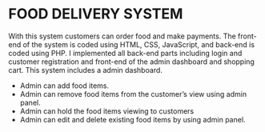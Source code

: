 <h1>FOOD DELIVERY SYSTEM</h1>

<p>
With this system customers can order food and make payments. The front-end of the system is coded using HTML, CSS, JavaScript, and back-end is coded using PHP.
I implemented all back-end parts including login and customer registration and front-end of the admin dashboard and shopping cart. This system includes a admin dashboard.
</p>

<ul>
 <li>Admin can add food items. </li>
 <li>Admin can remove food items from the customer’s view using admin panel. </li>
 <li>Admin can hold the food items viewing to customers </li>
 <li>Admin can edit and delete existing food items by using admin panel.</li>
</ul>
